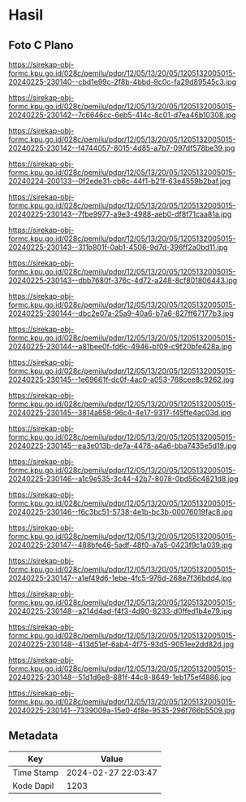 # Hasil

## Foto C Plano

https://sirekap-obj-formc.kpu.go.id/028c/pemilu/pdpr/12/05/13/20/05/1205132005015-20240225-230140--cbd1e99c-2f8b-4bbd-9c0c-fa29d89545c3.jpg

https://sirekap-obj-formc.kpu.go.id/028c/pemilu/pdpr/12/05/13/20/05/1205132005015-20240225-230142--7c6646cc-6eb5-414c-8c01-d7ea46b10308.jpg

https://sirekap-obj-formc.kpu.go.id/028c/pemilu/pdpr/12/05/13/20/05/1205132005015-20240225-230142--f4744057-8015-4d85-a7b7-097df578be39.jpg

https://sirekap-obj-formc.kpu.go.id/028c/pemilu/pdpr/12/05/13/20/05/1205132005015-20240224-200133--0f2ede31-cb6c-44f1-b21f-63e4559b2baf.jpg

https://sirekap-obj-formc.kpu.go.id/028c/pemilu/pdpr/12/05/13/20/05/1205132005015-20240225-230143--7fbe9977-a9e3-4988-aeb0-df8f71caa81a.jpg

https://sirekap-obj-formc.kpu.go.id/028c/pemilu/pdpr/12/05/13/20/05/1205132005015-20240225-230143--311b801f-0ab1-4506-9d7d-396ff2a0bd11.jpg

https://sirekap-obj-formc.kpu.go.id/028c/pemilu/pdpr/12/05/13/20/05/1205132005015-20240225-230143--dbb7680f-376c-4d72-a248-8cf801806443.jpg

https://sirekap-obj-formc.kpu.go.id/028c/pemilu/pdpr/12/05/13/20/05/1205132005015-20240225-230144--dbc2e07a-25a9-40a6-b7a6-827ff67177b3.jpg

https://sirekap-obj-formc.kpu.go.id/028c/pemilu/pdpr/12/05/13/20/05/1205132005015-20240225-230144--a81bee0f-fd6c-4946-bf09-c9f20bfe428a.jpg

https://sirekap-obj-formc.kpu.go.id/028c/pemilu/pdpr/12/05/13/20/05/1205132005015-20240225-230145--1e69661f-dc0f-4ac0-a053-768cee8c9262.jpg

https://sirekap-obj-formc.kpu.go.id/028c/pemilu/pdpr/12/05/13/20/05/1205132005015-20240225-230145--3814a658-96c4-4e17-9317-f45ffe4ac03d.jpg

https://sirekap-obj-formc.kpu.go.id/028c/pemilu/pdpr/12/05/13/20/05/1205132005015-20240225-230145--ea3e013b-de7a-4478-a4a6-bba7435e5d19.jpg

https://sirekap-obj-formc.kpu.go.id/028c/pemilu/pdpr/12/05/13/20/05/1205132005015-20240225-230146--a1c9e535-3c44-42b7-8078-0bd56c4821d8.jpg

https://sirekap-obj-formc.kpu.go.id/028c/pemilu/pdpr/12/05/13/20/05/1205132005015-20240225-230146--f6c3bc51-5738-4e1b-bc3b-00076019fac8.jpg

https://sirekap-obj-formc.kpu.go.id/028c/pemilu/pdpr/12/05/13/20/05/1205132005015-20240225-230147--488bfe46-5adf-48f0-a7a5-0423f9c1a039.jpg

https://sirekap-obj-formc.kpu.go.id/028c/pemilu/pdpr/12/05/13/20/05/1205132005015-20240225-230147--a1ef49d6-1ebe-4fc5-976d-268e7f36bdd4.jpg

https://sirekap-obj-formc.kpu.go.id/028c/pemilu/pdpr/12/05/13/20/05/1205132005015-20240225-230148--a214d4ad-f4f3-4d90-8233-d0ffed1b4e79.jpg

https://sirekap-obj-formc.kpu.go.id/028c/pemilu/pdpr/12/05/13/20/05/1205132005015-20240225-230148--413d51ef-6ab4-4f75-93d5-9051ee2dd82d.jpg

https://sirekap-obj-formc.kpu.go.id/028c/pemilu/pdpr/12/05/13/20/05/1205132005015-20240225-230148--51d1d6e8-881f-44c8-8649-1eb175ef4886.jpg

https://sirekap-obj-formc.kpu.go.id/028c/pemilu/pdpr/12/05/13/20/05/1205132005015-20240225-230141--7339009a-15e0-4f8e-9535-296f766b5509.jpg


## Metadata

| Key        | Value               |
| ---------- | ------------------- |
| Time Stamp | 2024-02-27 22:03:47 |
| Kode Dapil | 1203                |



